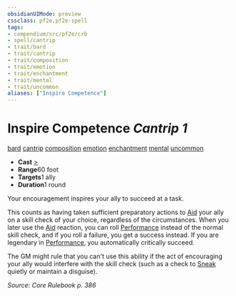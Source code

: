 ```yaml
---
obsidianUIMode: preview
cssclass: pf2e,pf2e-spell
tags:
- compendium/src/pf2e/crb
- spell/cantrip
- trait/bard
- trait/cantrip
- trait/composition
- trait/emotion
- trait/enchantment
- trait/mental
- trait/uncommon
aliases: ["Inspire Competence"]
---
```

# Inspire Competence *Cantrip 1*   
[bard](/rules/traits/bard.md)  [cantrip](/rules/traits/cantrip.md)  [composition](/rules/traits/composition.md)  [emotion](/rules/traits/emotion.md)  [enchantment](/rules/traits/enchantment.md)  [mental](/rules/traits/mental.md)  [uncommon](/rules/traits/uncommon.md)  

- **Cast** [>](/rules/core-rulebook/chapter-9-playing-the-game.md#Actions "Single Action") 
- **Range**60 foot
- **Targets**1 ally
- **Duration**1 round

Your encouragement inspires your ally to succeed at a task.

This counts as having taken sufficient preparatory actions to [Aid](/rules/actions/aid.md) your ally on a skill check of your choice, regardless of the circumstances. When you later use the [Aid](/rules/actions/aid.md) reaction, you can roll [Performance](/compendium/skills.md#Performance) instead of the normal skill check, and if you roll a failure, you get a success instead. If you are legendary in [Performance](/compendium/skills.md#Performance), you automatically critically succeed.

The GM might rule that you can't use this ability if the act of encouraging your ally would interfere with the skill check (such as a check to [Sneak](/rules/actions/sneak.md) quietly or maintain a disguise).

*Source: Core Rulebook p. 386*